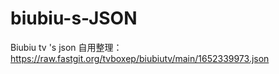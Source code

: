 # biubiu-s-JSON
Biubiu tv 's json
自用整理：
https://raw.fastgit.org/tvboxep/biubiutv/main/1652339973.json
